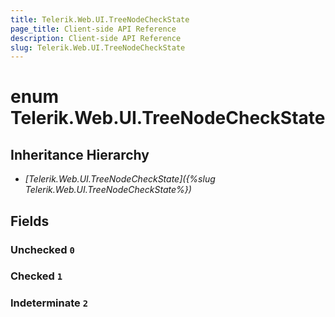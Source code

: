 ```yaml
---
title: Telerik.Web.UI.TreeNodeCheckState
page_title: Client-side API Reference
description: Client-side API Reference
slug: Telerik.Web.UI.TreeNodeCheckState
---
```


# enum Telerik.Web.UI.TreeNodeCheckState

## Inheritance Hierarchy

* *[Telerik.Web.UI.TreeNodeCheckState]({%slug Telerik.Web.UI.TreeNodeCheckState%})*

## Fields

### Unchecked `0`

### Checked `1`

### Indeterminate `2`


